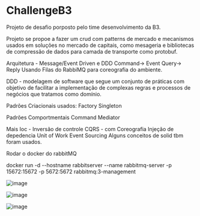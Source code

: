 # ChallengeB3
Projeto de desafio porposto pelo time desenvolvimento da B3.

Projeto se propoe a fazer um crud com patterns de mercado e mecanismos usados em soluções no mercado de capitais, 
como mesageria e bibliotecas de compressão de dados para camada de transporte como protobuf.

Arquitetura - Message/Event Driven e DDD
Command-> Event
Query-> Reply
Usando  Filas do RabbiMQ para coreografia do ambiente.

DDD - modelagem de software que segue um conjunto de práticas com 
objetivo de facilitar a implementação de complexas regras e processos de negócios que tratamos como domínio.

Padrões Criacionais usados:
Factory
Singleton

Padrões Comportmentais
Command
Mediator 

Mais
Ioc - Inversão de controle
CQRS - com Coreografia
Injeção de depedencia
Unit of Work
Event Sourcing
Alguns conceitos de solid tbm foram usados.

Rodar o docker do rabbitMQ

docker run -d --hostname rabbitserver --name rabbitmq-server -p 15672:15672 -p 5672:5672 rabbitmq:3-management


![image](https://github.com/bvarandas/ChallengeB3/assets/13907905/ce855aa1-63b9-45f5-9b43-12ea7ad95afb)

![image](https://github.com/bvarandas/ChallengeB3/assets/13907905/4a69d490-3858-40e6-aaa6-1ec93e4b503e)

![image](https://github.com/bvarandas/ChallengeB3/assets/13907905/69ecb338-71f1-402b-a888-ca63a7b3055a)



